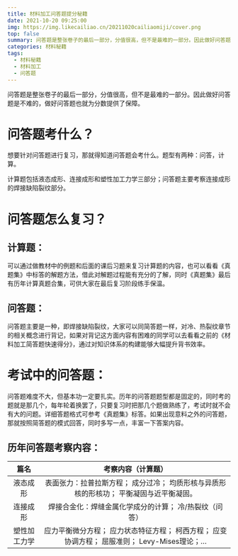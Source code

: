 ```yaml
---
title: 材料加工问答题提分秘籍
date: 2021-10-20 09:25:00
img: https://img.likecailiao.cn/20211020cailiaomiji/cover.png
top: false
summary: 问答题是整张卷子的最后一部分，分值很高，但不是最难的一部分。因此做好问答题是不难的，做好问答题也就为分数提供了保障。
categories: 材料秘籍
tags:
  - 材料秘籍
  - 材料加工
  - 问答题
---
```


 问答题是整张卷子的最后一部分，分值很高，但不是最难的一部分。因此做好问答题是不难的，做好问答题也就为分数提供了保障。

# 问答题考什么？

想要针对问答题进行复习，那就得知道问答题会考什么。题型有两种：问答，计算。

计算题包括液态成形、连接成形和塑性加工力学三部分；问答题主要考察连接成形的焊接缺陷裂纹部分。

# 问答题怎么复习？

## 计算题：

可以通过做教材中的例题和后面的课后习题来复习计算题的内容，也可以看看《真题集》中标答的解题方法，借此对解题过程能有充分的了解，同时《真题集》最后有历年计算真题合集，可供大家在最后复习阶段练手保温。

## 问答题：

问答题主要是一种，即焊接缺陷裂纹，大家可以同简答题一样，对冷、热裂纹章节的相关概念进行背记，如果对背记这方面内容有困难的同学可以去看看之前的《材料加工简答题快速得分》，通过对知识体系的构建能够大幅提升背书效率。

# 考试中的问答题：

问答题难度不大，但基本功一定要扎实。历年的问答题题型都是固定的，同时考的题就是那几个，每年轮着换罢了，只要复习时把那几个题做熟练了，考试时就不会有大的问题。详细答题格式可参考《真题集》标答。如果出现意料之外的问答题，那就按照简答题的模式回答，同时多写一点，丰富一下答案内容。

## 历年问答题考察内容：

|   **篇名**   |                    **考察内容（计算题）**                    |
| :----------: | :----------------------------------------------------------: |
|   液态成形   | 表面张力：拉普拉斯方程；  成分过冷；  均质形核与异质形核的形核功；  平衡凝固与近平衡凝固。 |
|   连接成形   |   焊接合金化：焊缝金属化学成分的计算；  冷/热裂纹（问答）    |
| 塑性加工力学 | 应力平衡微分方程；  应力状态特征方程；  柯西方程；  应变协调方程；  屈服准则；  Levy-Mises理论；… |
